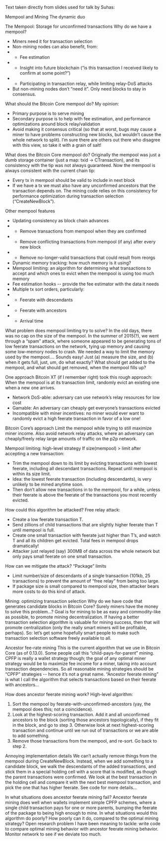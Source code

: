 Text taken directly from slides used for talk by Suhas:

Mempool and Mining 
The dynamic duo 

The Mempool: Storage for unconfirmed transactions 
Why do we have a mempool? 
* Miners need it for transaction selection 
* Non-mining nodes can also benefit, from: 
* * Fee estimation 
* * Insight into future blockchain (“is this transaction I received likely to confirm at some point?”) 
* * Participating in transaction relay, while limiting relay-DoS attacks 
* But non-mining nodes don’t “need it”. Only need blocks to stay in consensus. 

What should the Bitcoin Core mempool do? 
My opinion: 
* Primary purpose is to serve mining 
* Secondary purpose is to help with fee estimation, and performance optimizations around block relay/validation 
* Avoid making it consensus critical (so that at worst, bugs may cause a miner to have problems constructing new blocks, but wouldn’t cause the whole network to split). 
I’m sure there are others out there who disagree with this view, so take it with a grain of salt! 

What does the Bitcoin Core mempool do? 
Originally the mempool was just a dumb storage container (just a map: txid -> CTransaction), and its consistency with the tip was not always guaranteed. 
Now the mempool is always consistent with the current chain tip: 
* Every tx in mempool should be valid to include in next block 
* If we have a tx we must also have any unconfirmed ancestors that the transaction depends on. 
The mining code relies on this consistency for performance optimization during transaction selection (“CreateNewBlock”). 

Other mempool features 
* Updating consistency as block chain advances 
* * Remove transactions from mempool when they are confirmed 
* * Remove conflicting transactions from mempool (if any) after every new block 
* * Remove no-longer-valid transactions that could result from reorgs 
* Dynamic memory tracking: how much memory is it using? 
* Mempool limiting: an algorithm for determining what transactions to accept and which ones to evict when the mempool is using too much memory 
* Fee estimation hooks -- provide the fee estimator with the data it needs 
* Multiple tx sort orders, particularly: 
* * Feerate with descendants 
* * Feerate with ancestors 
* * Arrival time 

What problem does mempool limiting try to solve? 
In the old days, there was no cap on the size of the mempool. 
In the summer of 2015(?), we went through a “spam” attack, where someone appeared to be generating tons of low feerate transactions on the network, tying up memory and causing some low-memory nodes to crash. 
We needed a way to limit the memory used by the mempool.... Sounds easy! Just (a) measure the size, and (b) when it gets full, just, um, do what exactly? 
What should get added to the mempool, and what should get removed, when the mempool fills up? 

One approach 
Bitcoin XT (if I remember right) took this rough approach: 
When the mempool is at its transaction limit, randomly evict an existing one when a new one arrives. 
* Network DoS-able: adversary can use network’s relay resources for low cost 
* Gamable: An adversary can cheaply get everyone’s transactions evicted 
* Incompatible with miner incentives: no miner would ever want to randomly evict a high feerate transaction in favor of a low one! 

Bitcoin Core’s approach 
Limit the mempool while trying to still maximize miner income. 
Also avoid network relay attacks, where an adversary can cheaply/freely relay large amounts of traffic on the p2p network. 

Mempool limiting: high-level strategy 
If size(mempool) > limit after accepting a new transaction: 
* Trim the mempool down to its limit by evicting transactions with lowest feerate, including all descendant transactions. Repeat until mempool is within its size limit. 
* Idea: the lowest feerate transaction (including descendants), is very unlikely to be mined anytime soon. 
* Then don’t allow new transactions in to the mempool, for a while, unless their feerate is above the feerate of the transactions you most recently evicted. 

How could this algorithm be attacked? 
Free relay attack: 
* Create a low feerate transaction T. 
* Send zillions of child transactions that are slightly higher feerate than T until mempool is full. 
* Create one small transaction with feerate just higher than T’s, and watch T and all its children get evicted. Total fees in mempool drops dramatically! 
* Attacker just relayed (say) 300MB of data across the whole network but only pays small feerate on one small transaction. 

How can we mitigate the attack? 
“Package” limits 
* Limit number/size of descendants of a single transaction (101kb, 25 transactions) to prevent the amount of “free relay” from being too large. 
* If package size is small compared to mempool size, then attacker bears more costs to do this kind of attack. 

Mining: optimizing transaction selection 
Why do we have code that generates candidate blocks in Bitcoin Core? Surely miners have the money to solve this problem...? 
Goal is for mining to be as easy and commodity-like as possible, to promote mining decentralization. 
If having a better transaction selection algorithm is valuable for mining success, then that will promote centralization (only the really smart miners will be profitable, perhaps). 
So: let’s get some hopefully smart people to make such transaction selection software freely available to all. 

Ancestor fee-rate mining 
This is the current algorithm that we use in Bitcoin Core (as of 0.13.0). 
Some people call this “child-pays-for-parent” mining. CPFP is really a wallet strategy though; the goal of any optimal miner strategy would be to maximize fee income for a miner, taking into account transaction dependencies. 
So all reasonable mining strategies should be “CPFP” strategies -- hence it’s not a great name. 
“Ancestor feerate mining” is what I call the algorithm that selects transactions based on their feerate with ancestors... 

How does ancestor feerate mining work? 
High-level algorithm: 
1. Sort the mempool by feerate-with-unconfirmed-ancestors (yay, the mempool does this; not a coincidence). 
1. Look at the highest-scoring transaction. Add it and all unconfirmed ancestors to the block (sorting those ancestors topologically), if they fit in the block, and go to step 3. Otherwise look at next highest-scoring transaction and continue until we run out of transactions or we are able to add something. 
1. Remove those transactions from the mempool, and re-sort. Go back to step 2. 

Annoying implementation details 
We can’t actually remove things from the mempool during CreateNewBlock. 
Instead, when we add something to a candidate block, we walk the descendants of the added transactions, and stick them in a special holding cell with a score that is modified, as though the parent transactions were confirmed. 
We look at the best transaction in the holding cell and compare it with the next best mempool transaction, and pick the one that has higher feerate. 
See code for more details... 

In what situations does ancestor feerate mining fail? 
Ancestor feerate mining does well when wallets implement simple CPFP schemes, where a single child transaction pays for one or more parents, bumping the feerate of the package to being high enough to mine. 
In what situations would this algorithm do poorly? How poorly can it do, compared to the optimal mining strategy? 
Open research problem I have been meaning to tackle: write code to compare optimal mining behavior with ancestor feerate mining behavior. Monitor network to see if we deviate too much. 

